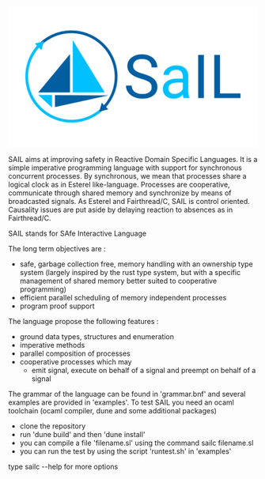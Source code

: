 
![SaIL Banner](media/sail_banner.svg)

SAIL aims at improving safety in Reactive Domain Specific Languages. It is a simple imperative programming language with support for synchronous concurrent processes. By synchronous, we mean that processes share a logical clock as in Esterel like-language. Processes are cooperative, communicate through shared memory and synchronize by means of broadcasted signals.
As Esterel and Fairthread/C, SAIL is control oriented. Causality issues are put aside by delaying reaction to absences as in Fairthread/C.

SAIL stands for SAfe Interactive Language

The long term objectives are :

- safe, garbage collection free, memory handling with an ownership type system
  (largely inspired by the rust type system, but with a specific management of shared memory better suited to cooperative programming)
- efficient parallel scheduling of memory independent processes
- program proof support

The language propose the following features :

- ground data types, structures and enumeration
- imperative methods
- parallel composition of processes
- cooperative processes which may
  - emit signal, execute on behalf of a signal and preempt on behalf of a signal
  
The grammar of the language can be found in 'grammar.bnf' and several examples are provided in 'examples'.
To test SAIL you need an ocaml toolchain (ocaml compiler, dune and some additional packages)

- clone the repository
- run 'dune build' and then 'dune install'
- you can compile a file 'filename.sl' using the command sailc filename.sl
- you can run the test by using the script 'runtest.sh' in 'examples'

type sailc --help for more options
